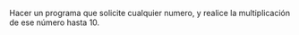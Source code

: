 Hacer un programa que solicite cualquier numero, y realice la multiplicación de ese número hasta 10.
